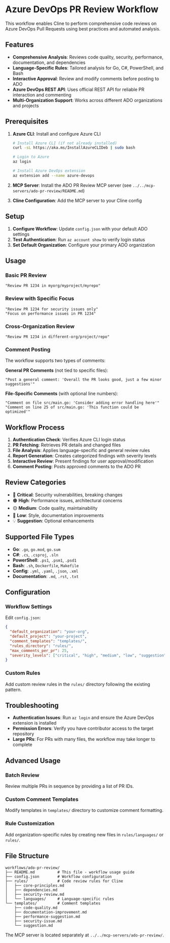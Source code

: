 # Azure DevOps PR Review Workflow

This workflow enables Cline to perform comprehensive code reviews on Azure DevOps Pull Requests using best practices and automated analysis.

## Features

- **Comprehensive Analysis**: Reviews code quality, security, performance, documentation, and dependencies
- **Language-Specific Rules**: Tailored analysis for Go, C#, PowerShell, and Bash
- **Interactive Approval**: Review and modify comments before posting to ADO
- **Azure DevOps REST API**: Uses official REST API for reliable PR interaction and commenting
- **Multi-Organization Support**: Works across different ADO organizations and projects

## Prerequisites

1. **Azure CLI**: Install and configure Azure CLI
   ```bash
   # Install Azure CLI (if not already installed)
   curl -sL https://aka.ms/InstallAzureCLIDeb | sudo bash
   
   # Login to Azure
   az login
   
   # Install Azure DevOps extension
   az extension add --name azure-devops
   ```

2. **MCP Server**: Install the ADO PR Review MCP server (see `../../mcp-servers/ado-pr-review/README.md`)

3. **Cline Configuration**: Add the MCP server to your Cline config

## Setup

1. **Configure Workflow**: Update `config.json` with your default ADO settings
2. **Test Authentication**: Run `az account show` to verify login status
3. **Set Default Organization**: Configure your primary ADO organization

## Usage

### Basic PR Review
```
"Review PR 1234 in myorg/myproject/myrepo"
```

### Review with Specific Focus
```
"Review PR 1234 for security issues only"
"Focus on performance issues in PR 1234"
```

### Cross-Organization Review
```
"Review PR 1234 in different-org/project/repo"
```

### Comment Posting
The workflow supports two types of comments:

**General PR Comments** (not tied to specific files):
```
"Post a general comment: 'Overall the PR looks good, just a few minor suggestions'"
```

**File-Specific Comments** (with optional line numbers):
```
"Comment on file src/main.go: 'Consider adding error handling here'"
"Comment on line 25 of src/main.go: 'This function could be optimized'"
```

## Workflow Process

1. **Authentication Check**: Verifies Azure CLI login status
2. **PR Fetching**: Retrieves PR details and changed files
3. **File Analysis**: Applies language-specific and general review rules
4. **Report Generation**: Creates categorized findings with severity levels
5. **Interactive Review**: Present findings for user approval/modification
6. **Comment Posting**: Posts approved comments to the ADO PR

## Review Categories

- 🔴 **Critical**: Security vulnerabilities, breaking changes
- 🟠 **High**: Performance issues, architectural concerns
- 🟡 **Medium**: Code quality, maintainability
- 🔵 **Low**: Style, documentation improvements
- 💡 **Suggestion**: Optional enhancements

## Supported File Types

- **Go**: `.go`, `go.mod`, `go.sum`
- **C#**: `.cs`, `.csproj`, `.sln`
- **PowerShell**: `.ps1`, `.psm1`, `.psd1`
- **Bash**: `.sh`, `Dockerfile`, `Makefile`
- **Config**: `.yml`, `.yaml`, `.json`, `.xml`
- **Documentation**: `.md`, `.rst`, `.txt`

## Configuration

### Workflow Settings
Edit `config.json`:
```json
{
  "default_organization": "your-org",
  "default_project": "your-project",
  "comment_templates": "templates/",
  "rules_directory": "rules/",
  "max_comments_per_pr": 25,
  "severity_levels": ["critical", "high", "medium", "low", "suggestion"]
}
```

### Custom Rules
Add custom review rules in the `rules/` directory following the existing pattern.

## Troubleshooting

- **Authentication Issues**: Run `az login` and ensure the Azure DevOps extension is installed
- **Permission Errors**: Verify you have contributor access to the target repository
- **Large PRs**: For PRs with many files, the workflow may take longer to complete

## Advanced Usage

### Batch Review
Review multiple PRs in sequence by providing a list of PR IDs.

### Custom Comment Templates
Modify templates in `templates/` directory to customize comment formatting.

### Rule Customization
Add organization-specific rules by creating new files in `rules/languages/` or `rules/`.

## File Structure

```
workflows/ado-pr-review/
├── README.md          # This file - workflow usage guide
├── config.json        # Workflow configuration
├── rules/             # Code review rules for Cline
│   ├── core-principles.md
│   ├── dependencies.md
│   ├── security-review.md
│   └── languages/     # Language-specific rules
└── templates/         # Comment templates
    ├── code-quality.md
    ├── documentation-improvement.md
    ├── performance-suggestion.md
    ├── security-issue.md
    └── suggestion.md
```

The MCP server is located separately at `../../mcp-servers/ado-pr-review/`.
